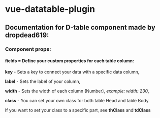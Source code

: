 # vue-datatable-plugin

## Documentation for D-table component made by dropdead619:

### Component props:

#### fields = Define your custom properties for each table column:

**key** - Sets a key to connect your data with a specific data column,

**label** - Sets the label of your column,

**width** - Sets the width of each column (Number), _example: width: 230_,

**class** - You can set your own class for both table Head and table Body.

If you want to set your class to a specific part, see **thClass** and **tdClass**

